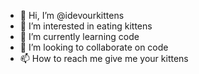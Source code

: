 - 👋 Hi, I’m @idevourkittens
- 👀 I’m interested in eating kittens
- 🌱 I’m currently learning code
- 💞️ I’m looking to collaborate on code
- 📫 How to reach me give me your kittens

<!---
idevourkittens/idevourkittens is a ✨ special ✨ repository because its `README.md` (this file) appears on your GitHub profile.
You can click the Preview link to take a look at your changes.
--->
